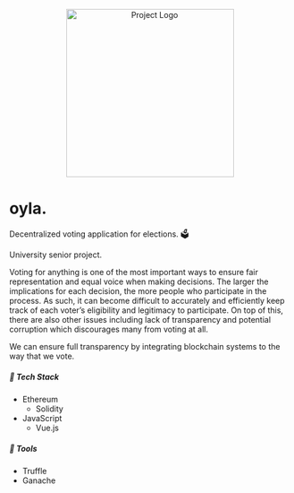 <p align="center"><img src="https://i.ibb.co/ngdDg9g/logo-transparent.png" alt="Project Logo" width="300"></p>

# oyla.

Decentralized voting application for elections.  :ballot_box: ​ 

University senior project.



Voting for anything is one of the most important ways to ensure fair representation and equal voice when making decisions. The larger the implications for each decision, the more people who participate in the process. As such, it can become difficult to accurately and efficiently keep track of each voter’s eligibility and legitimacy to participate. On top of this, there are also other issues including lack of transparency and potential corruption which discourages many from voting at all.

We can ensure full transparency by integrating blockchain systems to the way that we vote.



##### :hammer: Tech Stack

- Ethereum
  - Solidity
- JavaScript
  - Vue.js

##### :wrench: Tools

- Truffle
- Ganache
